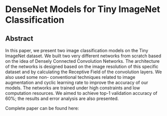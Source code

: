 # DenseNet Models for Tiny ImageNet Classification

## Abstract 

In this paper, we present two image classification models on the Tiny ImageNet dataset. We built two very different networks from scratch based on the idea of Densely Connected Convolution Networks. The architecture of the networks is designed based on the image resolution of this specific dataset and by calculating the Receptive Field of the convolution layers. We also used some non- conventional techniques related to image augmentation and cyclic learning rate to improve the accuracy of our models. The networks are trained under high constraints and low computation resources. We aimed to achieve top-1 validation accuracy of 60%; the results and error analysis are also presented.

Complete paper can be found here: 
